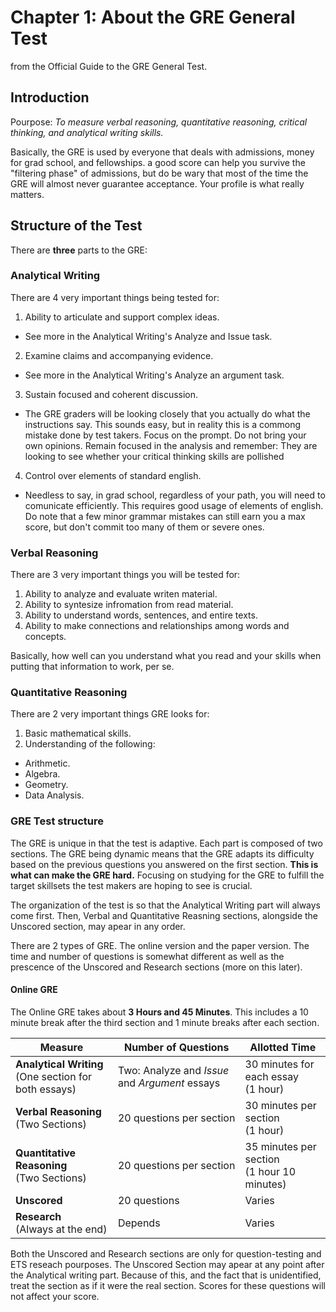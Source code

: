 Chapter 1: About the GRE General Test
======================================

from the Official Guide to the GRE General Test.


Introduction
------------

Pourpose: _To measure verbal reasoning, quantitative reasoning, critical thinking, and analytical writing skills._

Basically, the GRE is used by everyone that deals with admissions, money for grad school, and fellowships. a good score can help you survive the "filtering phase" of admissions, but do be wary that most of the time the GRE will almost never guarantee acceptance. Your profile is what really matters.

Structure of the Test
----------------------

There are **three** parts to the GRE:

### Analytical Writing

There are 4 very important things being tested for:

1. Ability to articulate and support complex ideas.
  - See more in the Analytical Writing's Analyze and Issue task.

2. Examine claims and accompanying evidence.
  - See more in the Analytical Writing's Analyze an argument task.

3. Sustain focused and coherent discussion.
  - The GRE graders will be looking closely that you actually do what the instructions say. This sounds easy, but in reality this is a commong mistake done by test takers. Focus on the prompt. Do not bring your own opinions. Remain focused in the analysis and remember: They are looking to see whether your critical thinking skills are pollished
4. Control over elements of standard english.
  - Needless to say, in grad school, regardless of your path, you will need to comunicate efficiently. This requires good usage of elements of english. Do note that a few minor grammar mistakes can still earn you a max score, but don't commit too many of them or severe ones.

### Verbal Reasoning

There are 3 very important things you will be tested for:

1. Ability to analyze and evaluate writen material.
2. Ability to syntesize infromation from read material.
3. Ability to understand words, sentences, and entire texts.
4. Ability to make connections and relationships among words and concepts.

Basically, how well can you understand what you read and your skills when putting that information to work, per se.

### Quantitative Reasoning

There are 2 very important things GRE looks for:

1. Basic mathematical skills.
2. Understanding of the following:

  - Arithmetic.
  - Algebra.
  - Geometry.
  - Data Analysis.


### GRE Test structure

The GRE is unique in that the test is adaptive. Each part is composed of two sections. The GRE being dynamic means that the GRE adapts its difficulty based on the previous questions you answered on the first section. **This is what can make the GRE hard.** Focusing on studying for the GRE to fulfill the target skillsets the test makers are hoping to see is crucial.

The organization of the test is so that the Analytical Writing part will always come first. Then, Verbal and Quantitative Reasning sections, alongside the Unscored section, may apear in any order.

There are 2 types of GRE. The online version and the paper version. The time and number of questions is somewhat different as well as the prescence of the Unscored and Research sections (more on this later).

#### Online GRE

The Online GRE takes about **3 Hours and 45 Minutes**. This includes a 10 minute break after the third section and 1 minute breaks after each section.

| Measure | Number of Questions | Allotted Time |
| ------- | ------------------- | ------------- |
| **Analytical Writing** </br> (One section for both essays)| Two: Analyze and _Issue_ and _Argument_ essays| 30 minutes for each essay</br>(1 hour)|
| **Verbal Reasoning** </br> (Two Sections) | 20 questions per section | 30 minutes per section </br> (1 hour) |
| **Quantitative Reasoning** </br> (Two Sections) | 20 questions per section | 35 minutes per section </br> (1 hour 10 minutes) |
| **Unscored** | 20 questions | Varies |
| **Research** </br> (Always at the end) | Depends | Varies |

Both the Unscored and Research sections are only for question-testing and ETS reseach pourposes. The Unscored Section may apear at any point after the Analytical writing part. Because of this, and the fact that is unidentified, treat the section as if it were the real section. Scores for these questions will not affect your score.